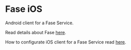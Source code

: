 # Fase iOS
Android client for a Fase Service.

Read details about Fase [here](http://fase.io).

How to configurate iOS client for a Fase Service read [here](http://fase.io/converter_ios/).

